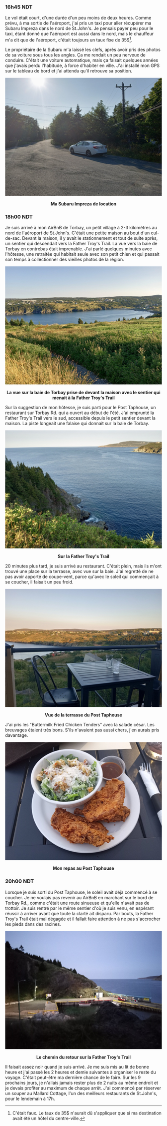### 16h45 NDT
Le vol était court, d'une durée d'un peu moins de deux heures. Comme prévu, à ma sortie de l'aéroport, j'ai pris un taxi pour aller récupérer ma Subaru Impreza dans le nord de St.John's. Je pensais payer peu pour le taxi, étant donné que l'aéroport est aussi dans le nord, mais le chauffeur m'a dit que de l'aéroport, c'était toujours un taux fixe de 35$[^1].

Le propriétaire de la Subaru m'a laissé les clefs, après avoir pris des photos de sa voiture sous tous les angles. Ça me rendait un peu nerveux de conduire. C'était une voiture automatique, mais ça faisait quelques années que j'avais perdu l'habitude, à force d'habiter en ville. J'ai installé mon GPS sur le tableau de bord et j'ai attendu qu'il retrouve sa position.

![Ma Subaru Impreza de location](/assets/2023/09/20230902_newfoundland/subaru.jpg)
<p align="center"><b>Ma Subaru Impreza de location</b></p>

### 18h00 NDT
Je suis arrivé à mon AirBnB de Torbay, un petit village à 2-3 kilomètres au nord de l'aéroport de St.John's. C'était une petite maison au bout d'un cul-de-sac. Devant la maison, il y avait le stationnement et tout de suite après, un sentier qui descendait vers la Father Troy's Trail. La vue vers la baie de Torbay en contrebas était imprenable. J'ai parlé quelques minutes avec l'hôtesse, une retraitée qui habitait seule avec son petit chien et qui passait son temps à collectionner des vieilles photos de la région.

![La vue sur la baie de Torbay prise de devant la maison avec le sentier qui menait à la Father Troy's Trail](/assets/2023/09/20230902_newfoundland/torbaybight.jpg)
<p align="center"><b>La vue sur la baie de Torbay prise de devant la maison avec le sentier qui menait à la Father Troy's Trail</b></p>

Sur la suggestion de mon hôtesse, je suis parti pour le Post Taphouse, un restaurant sur Torbay Rd. qui a ouvert au début de l'été. J'ai emprunté la Father Troy's Trail vers le sud, accessible depuis le petit sentier devant la maison. La piste longeait une falaise qui donnait sur la baie de Torbay.

![Sur la Father Troy's Trail](/assets/2023/09/20230902_newfoundland/fathertroys_trail.jpg)
<p align="center"><b>Sur la Father Troy's Trail</b></p>

20 minutes plus tard, je suis arrivé au restaurant. C'était plein, mais ils m'ont trouvé une place sur la terrasse, avec vue sur la baie. J'ai regretté de ne pas avoir apporté de coupe-vent, parce qu'avec le soleil qui commençait à se coucher, il faisait un peu froid.

![Vue de la terrasse du Post Taphouse](/assets/2023/09/20230902_newfoundland/post_taphouse02.jpg)
<p align="center"><b>Vue de la terrasse du Post Taphouse</b></p>

J'ai pris les "Buttermilk Fried Chicken Tenders" avec la salade césar. Les breuvages étaient très bons. S'ils n'avaient pas aussi chers, j'en aurais pris davantage.

![Mon repas au Post Taphouse](/assets/2023/09/20230902_newfoundland/post_taphouse.jpg)
<p align="center"><b>Mon repas au Post Taphouse</b></p>

### 20h00 NDT
Lorsque je suis sorti du Post Taphouse, le soleil avait déjà commencé à se coucher. Je ne voulais pas revenir au AirBnB en marchant sur le bord de Torbay Rd., comme c'était une route sinueuse et qu'elle n'avait pas de trottoir. Je suis rentré par le même sentier d'où je suis venu, en espérant réussir à arriver avant que toute la clarté ait disparu. Par bouts, la Father Troy's Trail était mal dégagée et il fallait faire attention à ne pas s'accrocher les pieds dans des racines.

![Le chemin du retour sur la Father Troy's Trail](/assets/2023/09/20230902_newfoundland/fathertroys_trail02.jpg)
<p align="center"><b>Le chemin du retour sur la Father Troy's Trail</b></p>

Il faisait assez noir quand je suis arrivé. Je me suis mis au lit de bonne heure et j'ai passé les 2 heures et demie suivantes à organiser le reste du voyage. C'était peut-être ma dernière chance de le faire. Sur les 9 prochains jours, je n'allais jamais rester plus de 2 nuits au même endroit et je devais profiter au maximum de chaque arrêt. J'ai commencé par réserver un souper au Mallard Cottage, l'un des meilleurs restaurants de St.John's, pour le lendemain à 17h.

[^1]: C'était faux. Le taux de 35$ n'aurait dû s'appliquer que si ma destination avait été un hôtel du centre-ville.
